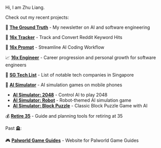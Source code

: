 Hi, I am Zhu Liang.

Check out my recent projects:

📰 **[The Ground Truth](https://thegroundtruth.substack.com/)** - My newsletter on AI and software engineering

🎯 **[16x Tracker](https://tracker.16x.engineer/)** - Track and Convert Reddit Keyword Hits

📝 **[16x Prompt](https://prompt.16x.engineer/)** - Streamline AI Coding Workflow

📈 **[16x Engineer](https://16x.engineer/)** - Career progression and personal growth for software engineers

📒 **[SG Tech List](https://paradite.github.io/sg-tech-list/)** - List of notable tech companies in Singapore

🤖 **[AI Simulator](https://ai-simulator.com/)** - AI simulation games on mobile phones
- **[AI Simulator: 2048](https://ai-simulator.com/2048/)** - Control AI to play 2048
- **[AI Simulator: Robot](https://ai-simulator.com/robot/)** - Robot-themed AI simulation game
- **[AI Simulator: Block Puzzle](https://ai-simulator.com/block/)** - Classic Block Puzzle Game with AI

💰 **[Retire 35](https://retire35.com/)** - Guide and planning tools for retiring at 35

Past 🪦:

🎮 **[Palworld Game Guides](https://palworld.paradite.com/)** - Website for Palworld Game Guides
